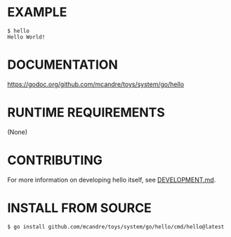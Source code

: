 # EXAMPLE

```console
$ hello
Hello World!
```

# DOCUMENTATION

https://godoc.org/github.com/mcandre/toys/system/go/hello

# RUNTIME REQUIREMENTS

(None)

# CONTRIBUTING

For more information on developing hello itself, see [DEVELOPMENT.md](DEVELOPMENT.md).

# INSTALL FROM SOURCE

```console
$ go install github.com/mcandre/toys/system/go/hello/cmd/hello@latest
```
